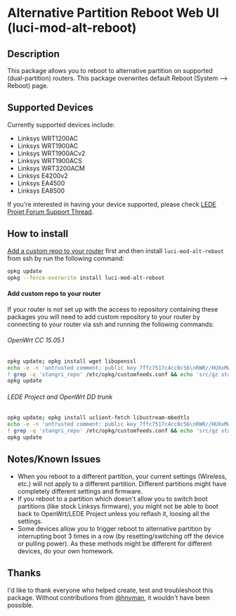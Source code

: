# Alternative Partition Reboot Web UI (luci-mod-alt-reboot)

## Description
This package allows you to reboot to alternative partition on supported (dual-partition) routers. This package overwrites default Reboot (System --> Reboot) page.

## Supported Devices
Currently supported devices include:
- Linksys WRT1200AC
- Linksys WRT1900AC
- Linksys WRT1900ACv2
- Linksys WRT1900ACS
- Linksys WRT3200ACM
- Linksys E4200v2
- Linksys EA4500
- Linksys EA8500

If you're interested in having your device supported, please check [LEDE Projet Forum Support Thread](https://forum.lede-project.org/t/web-ui-to-reboot-to-another-partition-dual-partition-routers/3423).

## How to install
[Add a custom repo to your router](#add-custom-repo-to-your-router) first and then install ```luci-mod-alt-reboot``` from ssh by run the following command:
```sh
opkg update
opkg --force-overwrite install luci-mod-alt-reboot
```

#### Add custom repo to your router
If your router is not set up with the access to repository containing these packages you will need to add custom repository to your router by connecting to your router via ssh and running the following commands:

###### OpenWrt CC 15.05.1
```sh
opkg update; opkg install wget libopenssl
echo -e -n 'untrusted comment: public key 7ffc7517c4cc0c56\nRWR//HUXxMwMVnx7fESOKO7x8XoW4/dRidJPjt91hAAU2L59mYvHy0Fa\n' > /tmp/stangri-repo.pub && opkg-key add /tmp/stangri-repo.pub
! grep -q 'stangri_repo' /etc/opkg/customfeeds.conf && echo 'src/gz stangri_repo https://raw.githubusercontent.com/stangri/openwrt-repo/master' >> /etc/opkg/customfeeds.conf
opkg update
```

###### LEDE Project and OpenWrt DD trunk
```sh
opkg update; opkg install uclient-fetch libustream-mbedtls
echo -e -n 'untrusted comment: public key 7ffc7517c4cc0c56\nRWR//HUXxMwMVnx7fESOKO7x8XoW4/dRidJPjt91hAAU2L59mYvHy0Fa\n' > /tmp/stangri-repo.pub && opkg-key add /tmp/stangri-repo.pub
! grep -q 'stangri_repo' /etc/opkg/customfeeds.conf && echo 'src/gz stangri_repo https://raw.githubusercontent.com/stangri/openwrt-repo/master' >> /etc/opkg/customfeeds.conf
opkg update
```

## Notes/Known Issues
- When you reboot to a different partition, your current settings (Wireless, etc.) will not apply to a different partition. Different partitions might have completely different settings and firmware.
- If you reboot to a partition which doesn't allow you to switch boot partitions (like stock Linksys firmware), you might not be able to boot back to OpenWrt/LEDE Project unless you reflash it, loosing all the settings.
- Some devices allow you to trigger reboot to alternative partition by interrupting boot 3 times in a row (by resetting/switching off the device or pulling power). As these methods might be different for different devices, do your own homework.

## Thanks
I'd like to thank everyone who helped create, test and troubleshoot this package. Without contributions from [@hnyman](https://github.com/hnyman), it wouldn't have been possible.
